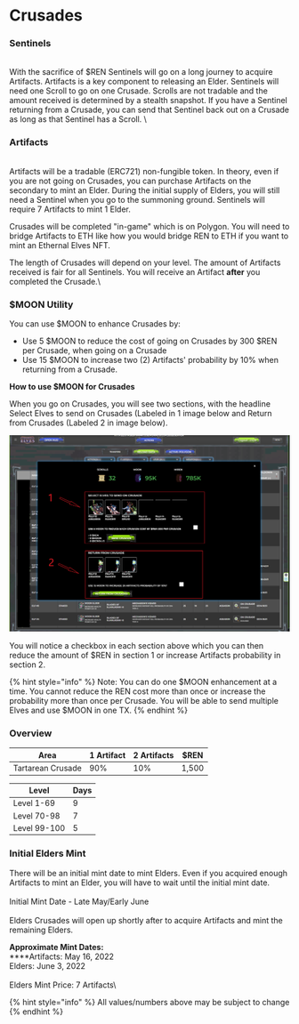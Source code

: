 # Crusades

### **Sentinels**

\
With the sacrifice of $REN Sentinels will go on a long journey to acquire Artifacts.  Artifacts is a key component to releasing an Elder. Sentinels will need one Scroll to go on one Crusade.  Scrolls are not tradable and the amount received is determined by a stealth snapshot. If you have a Sentinel returning from a Crusade, you can send that Sentinel back out on a Crusade as long as that Sentinel has a Scroll.  \


### **Artifacts**&#x20;

\
Artifacts will be a tradable (ERC721) non-fungible token. In theory, even if you are not going on Crusades, you can purchase Artifacts on the secondary to mint an Elder.  During the initial supply of Elders, you will still need a Sentinel when you go to the summoning ground.  Sentinels will require 7 Artifacts to mint 1 Elder.&#x20;

Crusades will be completed "in-game" which is on Polygon.  You will need to bridge Artifacts to ETH like how you would bridge REN to ETH if you want to mint an Ethernal Elves NFT. &#x20;

The length of Crusades will depend on your level.  The amount of Artifacts received is fair for all Sentinels.  You will receive an Artifact **after** you completed the Crusade.\


### **$MOON Utility**

You can use $MOON to enhance Crusades by:

* Use 5 $MOON to reduce the cost of going on Crusades by 300 $REN per Crusade, when going on a Crusade
* Use 15 $MOON to increase two (2) Artifacts' probability by 10% when returning from a Crusade.

**How to use $MOON for Crusades**

When you go on Crusades, you will see two sections, with the headline Select Elves to send on Crusades (Labeled in 1 image below and Return from Crusades (Labeled 2 in image below). &#x20;

![](../.gitbook/assets/Crusades.png)

You will notice a checkbox in each section above which you can then reduce the amount of $REN in section 1 or increase Artifacts probability in section 2. &#x20;

{% hint style="info" %}
Note: You can do one $MOON enhancement at a time. You cannot reduce the REN cost more than once or increase the probability more than once per Crusade. You will be able to send multiple Elves and use $MOON in one TX.
{% endhint %}

### Overview

| Area              | 1 Artifact | 2 Artifacts | $REN  |
| ----------------- | ---------- | ----------- | ----- |
| Tartarean Crusade | 90%        | 10%         | 1,500 |

| Level        | Days |
| ------------ | ---- |
| Level 1-69   | 9    |
| Level 70-98  | 7    |
| Level 99-100 | 5    |

### **Initial Elders Mint**

There will be an initial mint date to mint Elders.  Even if you acquired enough Artifacts to mint an Elder, you will have to wait until the initial mint date.\
\
Initial Mint Date - Late May/Early June\
\
Elders Crusades will open up shortly after to acquire Artifacts and mint the remaining Elders.

**Approximate Mint Dates:** \
****Artifacts:  May 16, 2022\
Elders: June 3, 2022\
\
Elders Mint Price: 7 Artifacts\


{% hint style="info" %}
All values/numbers above may be subject to change
{% endhint %}
